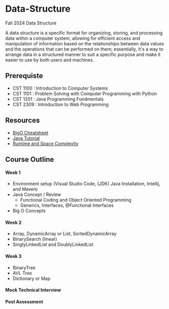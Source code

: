 # Data-Structure
Fall 2024 Data Structure

A data structure is a specific format for organizing, storing, and processing data within a computer system, allowing for efficient access and manipulation of information based on the relationships between data values and the operations that can be performed on them; essentially, it's a way to arrange data in a structured manner to suit a specific purpose and make it easier to use by both users and machines.

## Prerequiste
  *  CST 1100 : Introduction to Computer Systems
  *  CST 1101 : Problem Solving with Computer Programming with Python
  *  CST 1201 : Java Programming Fundmentals
  *  CST 2309 : Introduction to Web Programming    

## Resources
  *  [BigO Cheatsheet](https://www.bigocheatsheet.com/)
  *  [Java Tutorial](https://www.w3schools.com/java/)
  *  [Runtime and Space Complexity](https://www.linkedin.com/pulse/big-o-notation-time-complexity-algorithm-vikas-kumar)

## Course Outline

#### Week 1
  *  Environment setup (Visual Studio Code, (JDK) Java Installation, Intellij, and Maven)
  *  Java Concept / Review
      * Functional Coding and Object Oriented Programming
      * Generics, Interfaces, @Functional Interfaces
  *  Big O Concepts    
    
#### Week 2
  *  Array, DynamicArray or List, SortedDynamicArray
  *  BinarySearch (linear)
  *  SinglyLinkedList and DoublyLinkedList
    
#### Week 3
  *  BinaryTree
  *  AVL Tree
  *  Dictionary or Map
#### Mock Technical Interview
#### Post Assessment

